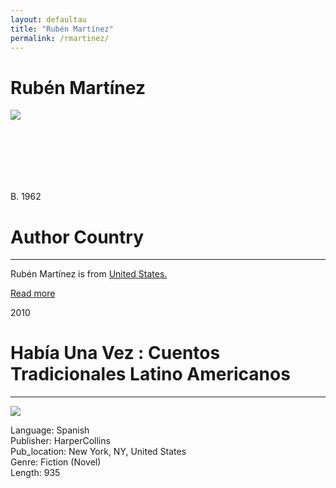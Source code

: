 ```yaml
---
layout: defaultau
title: "Rubén Martínez"
permalink: /rmartinez/
---
```

<div class="content">
    <h1>Rubén Martínez</h1>
    <div class="quote">
        <div><img src="https://orionmagazine.org/wp-content/uploads/2015/06/Ruben-Martinez.jpg" class="logo"></div>
    </div>
   <div class="timeline">
        <div style="padding-bottom:100px;"></div>
        <div class="block">
            <div class="date right"><p class="right"> B. 1962 </p></div>
            <div class="dot"></div>
            <div class="left first">
            <div class="author_country">
                <h1>Author Country</h1><hr>
          <div class="aclocation">  <p>Rubén Martínez is from <a href="{{ site.baseurl }}/1">United States.</a></p></div>
                <div class="acreadmore"><a href="https://en.wikipedia.org/wiki/Rub%C3%A9n_Mart%C3%ADnez_(writer)" target="_blank">Read more</a></div>
            </div>
            </div>
        </div>
        <div class="block">
            <div class="date left"><p class="left">2010</p></div>
            <div class="dot"></div>
            <div class="right">
                <h1>Había Una Vez : Cuentos Tradicionales Latino Americanos</h1><hr>
                <p><img src="https://m.media-amazon.com/images/P/0061468959.01._SCLZZZZZZZ_SX500_.jpg"></p>
 			<p> Language: Spanish <br/>
                Publisher: HarperCollins <br/>
                Pub_location: New York, NY, United States <br/>
                Genre: Fiction (Novel) <br/>
                Length: 935 <br/>                </p>
            </div>
        </div>
  <!-- partial -->
<script src='https://cdnjs.cloudflare.com/ajax/libs/jquery/3.1.1/jquery.min.js'></script><script  src="{{ site.baseurl }}/assets/js/authorscript.js"></script>